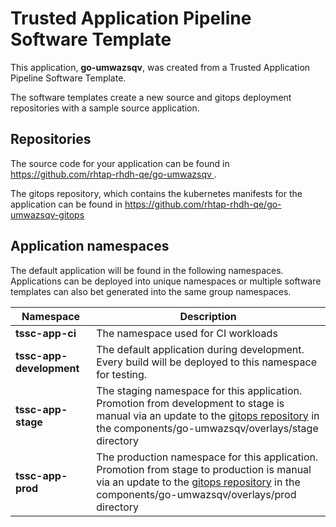 # Trusted Application Pipeline Software Template

This application, **go-umwazsqv**, was created from a Trusted Application Pipeline Software Template.

The software templates create a new source and gitops deployment repositories with a sample source application. 

## Repositories

The source code for your application can be found in [https://github.com/rhtap-rhdh-qe/go-umwazsqv ](https://github.com/rhtap-rhdh-qe/go-umwazsqv ).
 
The gitops repository, which contains the kubernetes manifests for the application can be found in 
[https://github.com/rhtap-rhdh-qe/go-umwazsqv-gitops ](https://github.com/rhtap-rhdh-qe/go-umwazsqv-gitops ) 

## Application namespaces 

The default application will be found in the following namespaces. Applications can be deployed into unique namespaces or multiple software templates can also bet generated into the same group namespaces.  

|  Namespace   |  Description   |  
| -------- | -------- |
| **tssc-app-ci** | The namespace used for CI workloads |
| **tssc-app-development** | The default application during development. Every build will be deployed to this namespace for testing. |
| **tssc-app-stage** | The staging namespace for this application. Promotion from development to stage is manual via an update to the [gitops repository](https://github.com/rhtap-rhdh-qe/go-umwazsqv-gitops ) in the components/go-umwazsqv/overlays/stage directory |
| **tssc-app-prod** | The production namespace for this application. Promotion from stage to production is manual via an update to the [gitops repository](https://github.com/rhtap-rhdh-qe/go-umwazsqv-gitops ) in the components/go-umwazsqv/overlays/prod directory |